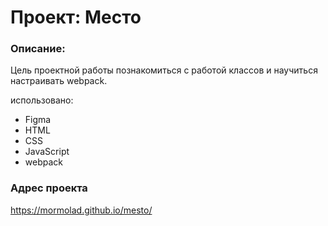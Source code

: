 # Проект: Место

### Описание:

Цель проектной работы познакомиться с работой классов и научиться настраивать webpack.

использовано:

- Figma
- HTML
- CSS
- JavaScript
- webpack

### Адрес проекта

https://mormolad.github.io/mesto/

